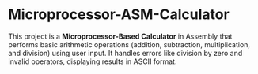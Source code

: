 # Microprocessor-ASM-Calculator
This project is a **Microprocessor-Based Calculator** in Assembly that performs basic arithmetic operations (addition, subtraction, multiplication, and division) using user input. It handles errors like division by zero and invalid operators, displaying results in ASCII format.
